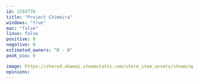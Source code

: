 ```yaml
---
id: 2593770
title: "Project Chimeira"
windows: "true"
mac: "false"
linux: false
positive: 0
negative: 0
estimated_owners: "0 - 0"
peak_ccu: 0

image: https://shared.akamai.steamstatic.com/store_item_assets/steam/apps/2593770/header.jpg?t=1724592409
opinions:
---
```

